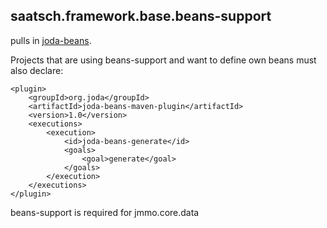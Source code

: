 ## saatsch.framework.base.beans-support

pulls in [joda-beans](http://www.joda.org/joda-beans/).

Projects that are using beans-support and want to define own beans must also declare:
	
	<plugin>
		<groupId>org.joda</groupId>
		<artifactId>joda-beans-maven-plugin</artifactId>
		<version>1.0</version>
		<executions>
			<execution>
				<id>joda-beans-generate</id>
				<goals>
					<goal>generate</goal>
				</goals>
			</execution>
		</executions>
	</plugin>
	

beans-support is required for jmmo.core.data 